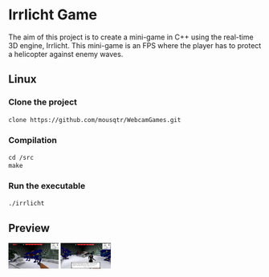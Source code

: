 # Irrlicht Game

The aim of this project is to create a mini-game in C++ using the real-time 3D engine, Irrlicht. This mini-game is an FPS where the player has to protect a helicopter against enemy waves.

## Linux
### Clone the project
```
clone https://github.com/mousqtr/WebcamGames.git
```

### Compilation
```
cd /src 
make 
```

### Run the executable
```
./irrlicht
```

## Preview

<img src="/resources/images/image1.png?raw=true" alt="image1" style="width: 100px;"/>

<img src="/resources/images/image2.png?raw=true" alt="image2" style="width: 100px;"/>